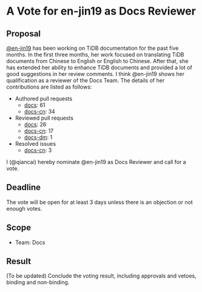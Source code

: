 # A Vote for en-jin19 as Docs Reviewer

## Proposal

[@en-jin19](https://github.com/en-jin19) has been working on TiDB documentation for the past five months. In the first three months, her work focused on translating TiDB documents from Chinese to English or English to Chinese. After that, she has extended her ability to enhance TiDB documents and provided a lot of good suggestions in her review comments. I think @en-jin19 shows her qualification as a reviewer of the Docs Team. The details of her contributions are listed as follows:

- Authored pull requests
    - [docs](https://github.com/pingcap/docs/pulls?q=is%3Apr+is%3Amerged+author%3Aen-jin19): 61
    - [docs-cn](https://github.com/pingcap/docs-cn/pulls?q=is%3Apr+is%3Amerged+author%3Aen-jin19): 34
- Reviewed pull requests
    - [docs](https://github.com/pingcap/docs/pulls?q=is:pr+reviewed-by:en-jin19+is:merged+-author:ti-chi-bot): 26
    - [docs-cn](https://github.com/pingcap/docs-cn/pulls?q=is:pr+reviewed-by:en-jin19+is:merged+-author:ti-chi-bot): 17
    - [docs-dm](https://github.com/pingcap/docs-dm/pulls?q=is:pr+reviewed-by:en-jin19+is:merged+-author:ti-chi-bot): 1
- Resolved issues
    - [docs-cn](https://github.com/pingcap/docs-cn/issues?q=is%3Aissue+assignee%3Aen-jin19+is%3Aclosed): 3

I (@qiancai) hereby nominate @en-jin19 as Docs Reviewer and call for a vote.

## Deadline

The vote will be open for at least 3 days unless there is an objection or not enough votes.

## Scope

* Team: Docs

## Result

(To be updated) Conclude the voting result, including approvals and vetoes, binding and non-binding.